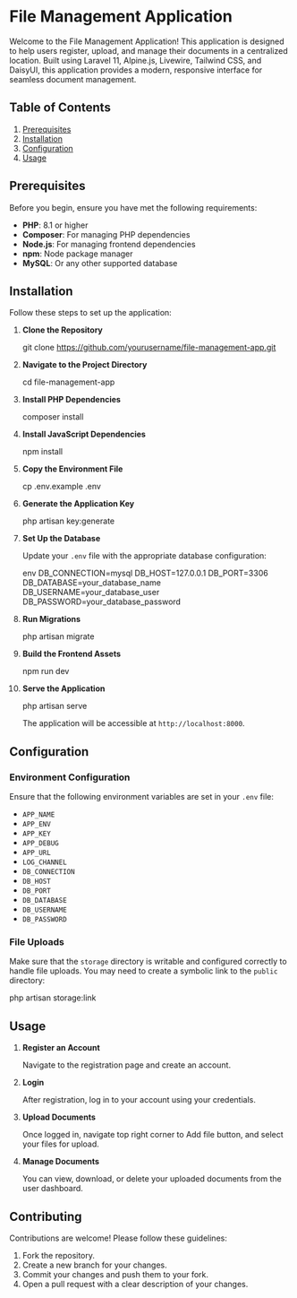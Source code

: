 # File Management Application

Welcome to the File Management Application! This application is designed to help users register, upload, and manage their documents in a centralized location. Built using Laravel 11, Alpine.js, Livewire, Tailwind CSS, and DaisyUI, this application provides a modern, responsive interface for seamless document management.

## Table of Contents

1. [Prerequisites](#prerequisites)
2. [Installation](#installation)
3. [Configuration](#configuration)
4. [Usage](#usage)

## Prerequisites

Before you begin, ensure you have met the following requirements:

- **PHP**: 8.1 or higher
- **Composer**: For managing PHP dependencies
- **Node.js**: For managing frontend dependencies
- **npm**: Node package manager
- **MySQL**: Or any other supported database

## Installation

Follow these steps to set up the application:

1. **Clone the Repository**

   
    git clone https://github.com/yourusername/file-management-app.git
    

2. **Navigate to the Project Directory**

   
    cd file-management-app
    

3. **Install PHP Dependencies**

   
    composer install
    

4. **Install JavaScript Dependencies**

   
    npm install
    

5. **Copy the Environment File**

   
    cp .env.example .env
    

6. **Generate the Application Key**

   
    php artisan key:generate
    

7. **Set Up the Database**

    Update your `.env` file with the appropriate database configuration:

    env
    DB_CONNECTION=mysql
    DB_HOST=127.0.0.1
    DB_PORT=3306
    DB_DATABASE=your_database_name
    DB_USERNAME=your_database_user
    DB_PASSWORD=your_database_password
    

8. **Run Migrations**

   
    php artisan migrate
    

9. **Build the Frontend Assets**

   
    npm run dev
    

10. **Serve the Application**

   
    php artisan serve
    

    The application will be accessible at `http://localhost:8000`.

## Configuration

### Environment Configuration

Ensure that the following environment variables are set in your `.env` file:

- `APP_NAME`
- `APP_ENV`
- `APP_KEY`
- `APP_DEBUG`
- `APP_URL`
- `LOG_CHANNEL`
- `DB_CONNECTION`
- `DB_HOST`
- `DB_PORT`
- `DB_DATABASE`
- `DB_USERNAME`
- `DB_PASSWORD`

### File Uploads

Make sure that the `storage` directory is writable and configured correctly to handle file uploads. You may need to create a symbolic link to the `public` directory:


php artisan storage:link


## Usage

1. **Register an Account**

    Navigate to the registration page and create an account.

2. **Login**

    After registration, log in to your account using your credentials.

3. **Upload Documents**

    Once logged in, navigate top right corner to Add file button, and select your files for upload.

4. **Manage Documents**

    You can view, download, or delete your uploaded documents from the user dashboard.



## Contributing

Contributions are welcome! Please follow these guidelines:

1. Fork the repository.
2. Create a new branch for your changes.
3. Commit your changes and push them to your fork.
4. Open a pull request with a clear description of your changes.

